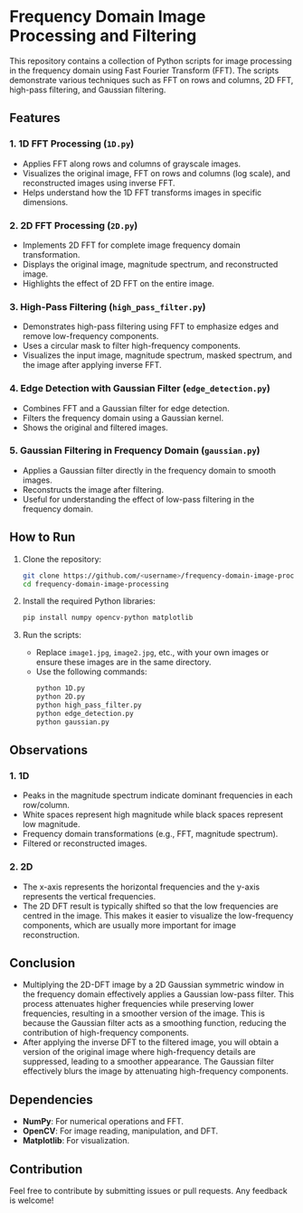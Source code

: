 # Frequency Domain Image Processing and Filtering

This repository contains a collection of Python scripts for image processing in the frequency domain using Fast Fourier Transform (FFT). The scripts demonstrate various techniques such as FFT on rows and columns, 2D FFT, high-pass filtering, and Gaussian filtering. 

## Features

### 1. **1D FFT Processing (`1D.py`)**
- Applies FFT along rows and columns of grayscale images.
- Visualizes the original image, FFT on rows and columns (log scale), and reconstructed images using inverse FFT.
- Helps understand how the 1D FFT transforms images in specific dimensions.

### 2. **2D FFT Processing (`2D.py`)**
- Implements 2D FFT for complete image frequency domain transformation.
- Displays the original image, magnitude spectrum, and reconstructed image.
- Highlights the effect of 2D FFT on the entire image.

### 3. **High-Pass Filtering (`high_pass_filter.py`)**
- Demonstrates high-pass filtering using FFT to emphasize edges and remove low-frequency components.
- Uses a circular mask to filter high-frequency components.
- Visualizes the input image, magnitude spectrum, masked spectrum, and the image after applying inverse FFT.

### 4. **Edge Detection with Gaussian Filter (`edge_detection.py`)**
- Combines FFT and a Gaussian filter for edge detection.
- Filters the frequency domain using a Gaussian kernel.
- Shows the original and filtered images.

### 5. **Gaussian Filtering in Frequency Domain (`gaussian.py`)**
- Applies a Gaussian filter directly in the frequency domain to smooth images.
- Reconstructs the image after filtering.
- Useful for understanding the effect of low-pass filtering in the frequency domain.

## How to Run

1. Clone the repository:
    ```bash
    git clone https://github.com/<username>/frequency-domain-image-processing.git
    cd frequency-domain-image-processing
    ```

2. Install the required Python libraries:
    ```bash
    pip install numpy opencv-python matplotlib
    ```

3. Run the scripts:
    - Replace `image1.jpg`, `image2.jpg`, etc., with your own images or ensure these images are in the same directory.
    - Use the following commands:
      ```bash
      python 1D.py
      python 2D.py
      python high_pass_filter.py
      python edge_detection.py
      python gaussian.py
      ```

## Observations
### 1. 1D
- Peaks in the magnitude spectrum indicate dominant frequencies in
each row/column.
- White spaces represent high magnitude while black spaces represent
low magnitude.
- Frequency domain transformations (e.g., FFT, magnitude spectrum).
- Filtered or reconstructed images.

### 2. 2D
- The x-axis represents the horizontal frequencies and the y-axis represents the
vertical frequencies.
- The 2D DFT result is typically shifted so that the low frequencies are
centred in the image. This makes it easier to visualize the low-frequency
components, which are usually more important for image reconstruction.

## Conclusion
- Multiplying the 2D-DFT image by a 2D Gaussian symmetric window in the
frequency domain effectively applies a Gaussian low-pass filter.
This process attenuates higher frequencies while preserving lower
frequencies, resulting in a smoother version of the image. This is because
the Gaussian filter acts as a smoothing function, reducing the contribution
of high-frequency components.
- After applying the inverse DFT to the filtered image, you will obtain a
version of the original image where high-frequency details are suppressed,
leading to a smoother appearance. The Gaussian filter
effectively blurs the image by attenuating high-frequency components.

## Dependencies
- **NumPy**: For numerical operations and FFT.
- **OpenCV**: For image reading, manipulation, and DFT.
- **Matplotlib**: For visualization.

## Contribution
Feel free to contribute by submitting issues or pull requests. Any feedback is welcome!


